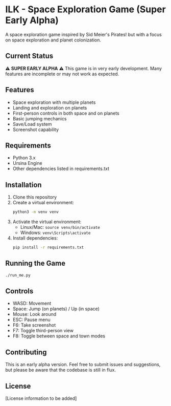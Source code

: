 # ILK - Space Exploration Game (Super Early Alpha)

A space exploration game inspired by Sid Meier's Pirates! but with a focus on space exploration and planet colonization.

## Current Status
⚠️ **SUPER EARLY ALPHA** ⚠️
This game is in very early development. Many features are incomplete or may not work as expected.

## Features
- Space exploration with multiple planets
- Landing and exploration on planets
- First-person controls in both space and on planets
- Basic jumping mechanics
- Save/Load system
- Screenshot capability

## Requirements
- Python 3.x
- Ursina Engine
- Other dependencies listed in requirements.txt

## Installation
1. Clone this repository
2. Create a virtual environment:
   ```bash
   python3 -m venv venv
   ```
3. Activate the virtual environment:
   - Linux/Mac: `source venv/bin/activate`
   - Windows: `venv\Scripts\activate`
4. Install dependencies:
   ```bash
   pip install -r requirements.txt
   ```

## Running the Game
```bash
./run_me.py
```

## Controls
- WASD: Movement
- Space: Jump (on planets) / Up (in space)
- Mouse: Look around
- ESC: Pause menu
- F6: Take screenshot
- F7: Toggle third-person view
- F8: Toggle between space and town modes

## Contributing
This is an early alpha version. Feel free to submit issues and suggestions, but please be aware that the codebase is still in flux.

## License
[License information to be added] 